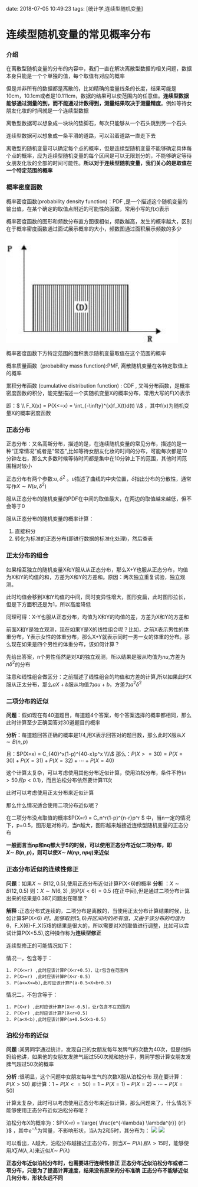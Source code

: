date: 2018-07-05 10:49:23
tags: [统计学,连续型随机变量]

# 连续型随机变量的常见概率分布

### 介绍

在离散型随机变量的分布的内容中，我们一直在解决离散型数据的相关问题，数据本身只能是一个个单独的值，每个取值有对应的概率

但是并非所有的数据都是离散的，比如精确的度量线条的长度，结果可能是10cm，10.1cm或者是10.111cm，数据的结果可以使范围内的任意值。**连续型数据能够通过测量的到，而不能通过计数得到，测量结果取决于测量精度**。例如等待女朋友化妆的时间就是一个连续型数据

离散型数据可以想象成一块块的垫脚石，每次只能够从一个石头跳到另一个石头

连续型数据可以想象成一条平滑的道路，可以沿着道路一直走下去

离散型的随机变量可以确定每个点的概率，但是连续型随机变量不能够确定具体每个点的概率，应为连续型随机变量的每个区间是可以无限划分的，不能够确定等待女朋友化妆的全部的时间可能性。**所以对于连续型随机变量，我们关心的是取值在一个特定范围的概率**

### 概率密度函数

概率密度函数(probability density function)：PDF ,是一个描述这个随机变量的输出值，在某个确定的取值点附近的可能性的函数，常用小写的$f(x)$表示

概率密度函数的图形和频数分布直方图很相似，频数越高，发生的概率越大，区别在于概率密度函数通过面试展示概率的大小，频数图通过面积展示频数的多少

![概率密度函数](/images/pdf.png)

概率密度函数下方特定范围的面积表示随机变量取值在这个范围的概率

概率质量函数（probability mass function):PMF, 离散随机变量在各特定取值上的概率

累积分布函数 (cumulative distribution function) : CDF , 又叫分布函数，是概率密度函数的积分，能完整描述一个实随机变量X的概率分布，常用大写的$F(X)$表示

即：$ \\\\ F_X(x) = P(X<=x) = \int_{-\infty}^{x}f_X(t)d(t) \\\\$ ，其中f(x)为随机变量X的概率密度函数

### 正态分布

正态分布：又名高斯分布，描述的是，在连续随机变量的常见分布，描述的是一种“正常情况”或者是"常态",比如等待女朋友化妆的时间的分布，可能每次都是10分钟左右，那么大多数时候等待时间都是集中在10分钟上下的范围，其他时间范围相对较小

正态分布有两个参数:$u,\delta^2$ 。$u$描述了曲线的中央位置，$\delta$指出分布的分散性，通常写作$X \sim N(u,\delta^2)$

服从正态分布的随机变量的PDF在中间的取值最大，在两边的取值越来越低，但不会等于0

服从正态分布的随机变量的概率计算：

1. 直接积分
2. 转化为标准的正态分布(即进行数据的标准化处理)，然后查表


### 正太分布的组合

如果相互独立的随机变量X和Y服从从正态分布，那么X+Y也服从正态分布，均值为X和Y的均值的和，方差为X和Y的方差和。原因：两次独立重复试验，独立观测。

此时均值会移到X和Y均值的中间，同时变异性增大，图形变扁，此时图形拉长，但是下方面积还是为1，所以高度降低

同理可得：X-Y也服从正态分布，均值为X和Y的均值的差，方差为X和Y的方差和

前面X和Y是独立观测，现在如果Y是X的线性组合呢？比如，之前X表示男性的体重分布，Y表示女性的体重分布，那么X+Y就表示同时一男一女的体重的分布。那么现在如果是四个男性的体重分布，该如何计算？

先给出答案，n个男性任然是对X的独立观测，所以结果是服从均值为$nu$,方差为$n\delta^2$的分布

注意和线性组合做区分：之前描述了线性组合的均值和方差的计算,所以如果此时X服从正太分布，那么$aX+b$服从均值为$au+b$，方差为$a^2\delta^2$

### 二项分布的近似

**问题**：假如现在有40道题目，每道题4个答案，每个答案选择的概率都相同，那么此时计算至少正确回答对30道题目的概率

**分析**：每道题回答正确的概率是1/4,用X表示回答对的题目数，那么此时X服从$X \sim B(n,p)$

且：$P(X=x) = C_{40}^x(1-p)^{40-x}p^x  \\\\$
那么：$P(X>=30) = P(X=30)+P(X=31)+P(X=32)+\cdots+P(X=40)$

这个计算太复杂，可以考虑使用其他分布近似计算，使用泊松分布，条件不符($n>50 且p<0.1$)，而且泊松分布依然要计算11次

此时可以考虑使用正太分布来近似计算

那么什么情况适合使用二项分布近似呢？

在二项分布没点取值的概率$P(X=r) = C_n^r(1-p)^{n-r}p^r $ 中，当n一定的情况下，p=0.5，图形是对称的，当n越大，图形越来越接近连续型随机变量的正态分布

**一般而言当np和nq都大于5的时候，可以使用正态分布近似二项分布，即$X \sim \ B(n,p)$，则可以使$X \sim \ N(np,npq)$来近似**

### 正态分布近似的连续性修正
**问题**：如果$X \sim B(12,0.5)$,使用正态分布近似计算P(X<6)的概率
**分析** ：$X \sim B(12,0.5)$ 则：$X \sim N(6,3)$  ,则$P(X<6) = 0.5$ (在正中间),但是通过二项分布计算出来的结果是0.387,问题出在哪里？

**解释** :正态分布式连续的，二项分布是离散的，当使用正太分布计算结果时候，比如计算$P(X<6) $时，能够取到(5,6)开区间内的所有值，又由于该分布的均值为6，$F_X(6)-F_X(5)$的结果是很大的，所以需要对X的取值进行调整，比如可以尝试计算P(X<5.5),这种操作称为**连续型修正**

连续型修正的可能情况如下：

情况一，包含等于：

```
1. P(X<=r) ,此时应该计算P(X<r+0.5)，让r包含在范围内
2. P(X>=r) ,此时应该计算P(X<r-0.5)
3. P(a<=X<=b),此时应该计算P(a-0.5<X<b+0.5) 
```
情况二，不包含等于：

```
1. P(X<r) ,此时应该计算P(X<r-0.5)，让r包含不在范围内
2. P(X>r) ,此时应该计算P(X<r+0.5)
3. P(a<X<b),此时应该计算P(a+0.5<X<b-0.5) 
```

### 泊松分布的近似
**问题** :某男同学通过统计，发现自己的女朋友每年发脾气的次数为40次，但是他妈妈给他讲，如果他的女朋友发脾气超过550次就和她分手，男同学想计算女朋友发脾气超过50次的概率

**分析** :很明显，这个问题中女朋友每年生气的次数X服从泊松分布
现在要计算：$P(X>50)$
即计算：$1-P(X<=50) = 1- P(X=1)-P(X=2)-\cdots-P(X=50)$

计算太复杂，此时可以考虑使用正态分布来近似计算，那么问题来了，什么情况下能够使用正态分布近似泊松分布呢？

泊松分布X的概率为：$P(X=r) = \large{   \frac{e^{-\lambda} \lambda^{r}} {r!} }$
，其中$e^{-\lambda}$为常量，不影响形状，当$\lambda$为2和5时，其分布为：
![](/images/λ=5.jpg)
![](/images/λ=2.jpg)

可以看出，$\lambda$越大，泊松分布越接近正态分布，则当$X\sim \ P(\lambda) 且\lambda>15$时，能够使用$X\sum N(\lambda,\lambda)$来近似$X\sim \ P(\lambda)$

**正态分布近似泊松分布时，也需要进行连续性修正**
**正态分布近似泊松分布或者二项分布，只是为了提高计算速度，结果没有原来的分布准确**
**正态分布不能够近似几何分布，形状永远不同**

































